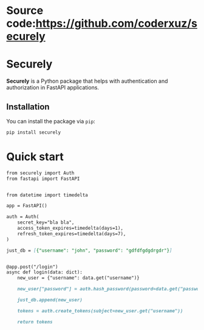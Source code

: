 # Source code:https://github.com/coderxuz/securely
# Securely

**Securely** is a Python package that helps with authentication and authorization in FastAPI applications.

## Installation

You can install the package via `pip`:

```bash
pip install securely
```

# Quick start
```markdown
from securely import Auth
from fastapi import FastAPI


from datetime import timedelta

app = FastAPI()

auth = Auth(
    secret_key="bla bla",
    access_token_expires=timedelta(days=1),
    refresh_token_expires=timedelta(days=7),
)

just_db = [{"username": "john", "password": "gdfdfgdgdrgdr"}]


@app.post("/login")
async def login(data: dict):
    new_user = {"username": data.get("username")}

    new_user["password"] = auth.hash_password(password=data.get("password"))

    just_db.append(new_user)

    tokens = auth.create_tokens(subject=new_user.get("username"))

    return tokens

```